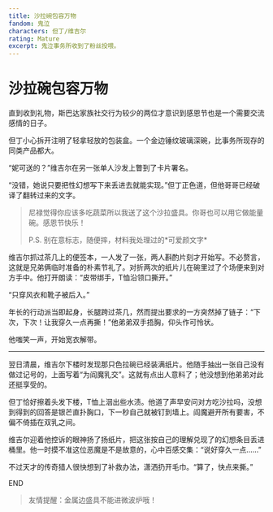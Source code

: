 ```yaml
---
title: 沙拉碗包容万物
fandom: 鬼泣
characters: 但丁/维吉尔
rating: Mature
excerpt: 鬼泣事务所收到了粉丝投喂。
---
```


# 沙拉碗包容万物



直到收到礼物，斯巴达家族社交行为较少的两位才意识到感恩节也是一个需要交流感情的日子。

但丁小心拆开注明了轻拿轻放的包装盒。一个金边锤纹玻璃深碗，比事务所现存的同类产品都大。

“妮可送的？”维吉尔在另一张单人沙发上瞥到了卡片署名。

“没错，她说只要把性幻想写下来丢进去就能实现。”但丁正色道，但他哥哥已经破译了翻转过来的文字。

> 尼禄觉得你应该多吃蔬菜所以我送了这个沙拉盛具。你哥也可以用它做能量碗。感恩节快乐！
> 
> P.S. 别在意标志，随便摔，材料我处理过的\*可爱颜文字\*

维吉尔抓过茶几上的便签本，一人发了一张，两人斟酌片刻才开始写。不必赘言，这就是兄弟俩临时准备的朴素节礼了。对折两次的纸片儿在碗里过了个场便来到对方手中。他打开朗读：“皮带绑手，T恤沿领口撕开。”

“只穿风衣和靴子被后入。”

年长的行动派当即起身，长腿跨过茶几，然而提出要求的一方突然掉了链子：“下次，下次！让我穿久一点再撕！”他弟弟双手捂胸，仰头作可怜状。

他嗤笑一声，开始宽衣解带。

---

翌日清晨，维吉尔下楼时发现那只色拉碗已经装满纸片。他随手抽出一张自己没有做过记号的，上面写着“为阎魔乳交”。这就有点出人意料了；他没想到他弟弟对此还挺享受的。

但丁恰好擦着头发下楼，T恤上洇出些水渍。他道了声早安问对方吃沙拉吗，没想到得到的回答是银芒直扑胸口，下一秒自己就被钉到墙上。阎魔避开所有要害，不偏不倚插在双乳之间。

维吉尔迎着他控诉的眼神扬了扬纸片，把这张按自己的理解兑现了的幻想条目丢进桶里。他一时摸不准这位恶魔是不是故意的，心中百感交集：“说好穿久一点……”

不过天才的传奇猎人很快想到了补救办法，潇洒扔开毛巾。“算了，快点来撕。”

 

END

> 友情提醒：金属边盛具不能进微波炉哦！

